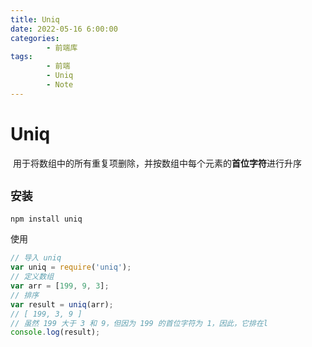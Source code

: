 ```yaml
---
title: Uniq
date: 2022-05-16 6:00:00
categories:
        - 前端库
tags:
        - 前端
        - Uniq
        - Note
---
```


# Uniq

‎ 用于将数组中的所有重复项删除，并按数组中每个元素的**首位字符**进行升序

## `安装`

```sh
npm install uniq
```

使用

```js
// 导入 uniq
var uniq = require('uniq');
// 定义数组
var arr = [199, 9, 3];
// 排序
var result = uniq(arr);
// [ 199, 3, 9 ]
// 虽然 199 大于 3 和 9，但因为 199 的首位字符为 1，因此，它排在l
console.log(result);
```
